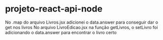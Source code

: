 # projeto-react-api-node
No .map do arquivo Livros.jsx adicionei o data.answer para conseguir dar o get nos livros
No arquivo LivroEdicao.jsx na função getLivros, o setLivro foi adicionando o data.answer para encontrar o livro certo
